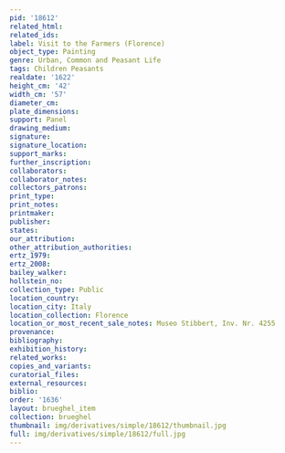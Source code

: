 ```yaml
---
pid: '18612'
related_html: 
related_ids: 
label: Visit to the Farmers (Florence)
object_type: Painting
genre: Urban, Common and Peasant Life
tags: Children Peasants
realdate: '1622'
height_cm: '42'
width_cm: '57'
diameter_cm: 
plate_dimensions: 
support: Panel
drawing_medium: 
signature: 
signature_location: 
support_marks: 
further_inscription: 
collaborators: 
collaborator_notes: 
collectors_patrons: 
print_type: 
print_notes: 
printmaker: 
publisher: 
states: 
our_attribution: 
other_attribution_authorities: 
ertz_1979: 
ertz_2008: 
bailey_walker: 
hollstein_no: 
collection_type: Public
location_country: 
location_city: Italy
location_collection: Florence
location_or_most_recent_sale_notes: Museo Stibbert, Inv. Nr. 4255
provenance: 
bibliography: 
exhibition_history: 
related_works: 
copies_and_variants: 
curatorial_files: 
external_resources: 
biblio: 
order: '1636'
layout: brueghel_item
collection: brueghel
thumbnail: img/derivatives/simple/18612/thumbnail.jpg
full: img/derivatives/simple/18612/full.jpg
---
```

